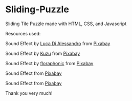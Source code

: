 # Sliding-Puzzle
Sliding Tile Puzzle made with HTML, CSS, and Javascript

Resources used:

Sound Effect by <a href="https://pixabay.com/users/lucadialessandro-25927643/?utm_source=link-attribution&utm_medium=referral&utm_campaign=music&utm_content=180637">Luca Di Alessandro</a> from <a href="https://pixabay.com/sound-effects//?utm_source=link-attribution&utm_medium=referral&utm_campaign=music&utm_content=180637">Pixabay</a>

Sound Effect by <a href="https://pixabay.com/users/alienightmare-42489797/?utm_source=link-attribution&utm_medium=referral&utm_campaign=music&utm_content=203788">Kuzu</a> from <a href="https://pixabay.com//?utm_source=link-attribution&utm_medium=referral&utm_campaign=music&utm_content=203788">Pixabay</a>

Sound Effect by <a href="https://pixabay.com/users/floraphonic-38928062/?utm_source=link-attribution&utm_medium=referral&utm_campaign=music&utm_content=189853">floraphonic</a> from <a href="https://pixabay.com/sound-effects//?utm_source=link-attribution&utm_medium=referral&utm_campaign=music&utm_content=189853">Pixabay</a>

Sound Effect from <a href="https://pixabay.com/?utm_source=link-attribution&utm_medium=referral&utm_campaign=music&utm_content=96243">Pixabay</a>

Sound Effect from <a href="https://pixabay.com/sound-effects/?utm_source=link-attribution&utm_medium=referral&utm_campaign=music&utm_content=6779">Pixabay</a>

Thank you very much!
